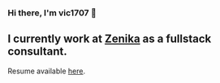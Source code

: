### Hi there, I'm vic1707 👋

## I currently work at [Zenika](https://zenika.com/fr-FR/agency/lille) as a fullstack consultant.

Resume available [here](./resume.md).
